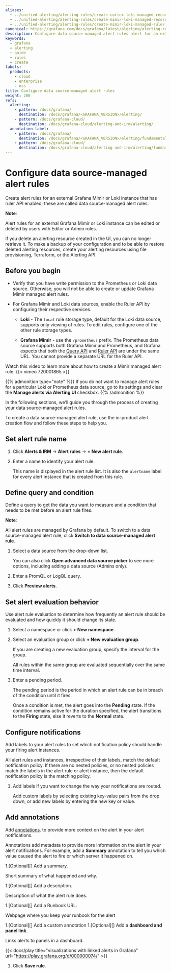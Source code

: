 ```yaml
---
aliases:
  - ../unified-alerting/alerting-rules/create-cortex-loki-managed-recording-rule/ # /docs/grafana/<GRAFANA_VERSION>/alerting/unified-alerting/alerting-rules/create-cortex-loki-managed-recording-rule/
  - ../unified-alerting/alerting-rules/create-mimir-loki-managed-recording-rule/ # /docs/grafana/<GRAFANA_VERSION>/alerting/unified-alerting/alerting-rules/create-mimir-loki-managed-recording-rule/
  - ../unified-alerting/alerting-rules/create-mimir-loki-managed-rule/ # /docs/grafana/<GRAFANA_VERSION>/alerting/unified-alerting/alerting-rules/create-mimir-loki-managed-rule/
canonical: https://grafana.com/docs/grafana/latest/alerting/alerting-rules/create-mimir-loki-managed-rule/
description: Configure data source-managed alert rules alert for an external Grafana Mimir or Loki instance
keywords:
  - grafana
  - alerting
  - guide
  - rules
  - create
labels:
  products:
    - cloud
    - enterprise
    - oss
title: Configure data source-managed alert rules
weight: 200
refs:
  alerting:
    - pattern: /docs/grafana/
      destination: /docs/grafana/<GRAFANA_VERSION>/alerting/
    - pattern: /docs/grafana-cloud/
      destination: /docs/grafana-cloud/alerting-and-irm/alerting/
  annotation-label:
    - pattern: /docs/grafana/
      destination: /docs/grafana/<GRAFANA_VERSION>/alerting/fundamentals/alert-rules/annotation-label/
    - pattern: /docs/grafana-cloud/
      destination: /docs/grafana-cloud/alerting-and-irm/alerting/fundamentals/alert-rules/annotation-label/
---
```


# Configure data source-managed alert rules

Create alert rules for an external Grafana Mimir or Loki instance that has ruler API enabled; these are called data source-managed alert rules.

**Note**:

Alert rules for an external Grafana Mimir or Loki instance can be edited or deleted by users with Editor or Admin roles.

If you delete an alerting resource created in the UI, you can no longer retrieve it.
To make a backup of your configuration and to be able to restore deleted alerting resources, create your alerting resources using file provisioning, Terraform, or the Alerting API.

## Before you begin

- Verify that you have write permission to the Prometheus or Loki data source. Otherwise, you will not be able to create or update Grafana Mimir managed alert rules.

- For Grafana Mimir and Loki data sources, enable the Ruler API by configuring their respective services.

  - **Loki** - The `local` rule storage type, default for the Loki data source, supports only viewing of rules. To edit rules, configure one of the other rule storage types.

  - **Grafana Mimir** - use the `/prometheus` prefix. The Prometheus data source supports both Grafana Mimir and Prometheus, and Grafana expects that both the [Query API](/docs/mimir/latest/operators-guide/reference-http-api/#querier--query-frontend) and [Ruler API](/docs/mimir/latest/operators-guide/reference-http-api/#ruler) are under the same URL. You cannot provide a separate URL for the Ruler API.

Watch this video to learn more about how to create a Mimir managed alert rule: {{< vimeo 720001865 >}}

{{% admonition type="note" %}}
If you do not want to manage alert rules for a particular Loki or Prometheus data source, go to its settings and clear the **Manage alerts via Alerting UI** checkbox.
{{% /admonition %}}

In the following sections, we’ll guide you through the process of creating your data source-managed alert rules.

To create a data source-managed alert rule, use the in-product alert creation flow and follow these steps to help you.

## Set alert rule name

1. Click **Alerts & IRM** -> **Alert rules** -> **+ New alert rule**.
1. Enter a name to identify your alert rule.

   This name is displayed in the alert rule list. It is also the `alertname` label for every alert instance that is created from this rule.

## Define query and condition

Define a query to get the data you want to measure and a condition that needs to be met before an alert rule fires.

**Note**:

All alert rules are managed by Grafana by default. To switch to a data source-managed alert rule, click **Switch to data source-managed alert rule**.

1. Select a data source from the drop-down list.

   You can also click **Open advanced data source picker** to see more options, including adding a data source (Admins only).

1. Enter a PromQL or LogQL query.
1. Click **Preview alerts**.

## Set alert evaluation behavior

Use alert rule evaluation to determine how frequently an alert rule should be evaluated and how quickly it should change its state.

1. Select a namespace or click **+ New namespace**.
1. Select an evaluation group or click **+ New evaluation group**.

   If you are creating a new evaluation group, specify the interval for the group.

   All rules within the same group are evaluated sequentially over the same time interval.

1. Enter a pending period.

   The pending period is the period in which an alert rule can be in breach of the condition until it fires.

   Once a condition is met, the alert goes into the **Pending** state. If the condition remains active for the duration specified, the alert transitions to the **Firing** state, else it reverts to the **Normal** state.

## Configure notifications

Add labels to your alert rules to set which notification policy should handle your firing alert instances.

All alert rules and instances, irrespective of their labels, match the default notification policy. If there are no nested policies, or no nested policies match the labels in the alert rule or alert instance, then the default notification policy is the matching policy.

1. Add labels if you want to change the way your notifications are routed.

   Add custom labels by selecting existing key-value pairs from the drop down, or add new labels by entering the new key or value.

## Add annotations

Add [annotations](ref:annotation-label). to provide more context on the alert in your alert notifications.

Annotations add metadata to provide more information on the alert in your alert notifications. For example, add a **Summary** annotation to tell you which value caused the alert to fire or which server it happened on.

1.[Optional][] Add a summary.

   Short summary of what happened and why.

1.[Optional][] Add a description.

   Description of what the alert rule does.

1.[Optional][] Add a Runbook URL.

   Webpage where you keep your runbook for the alert

1.[Optional][] Add a custom annotation
1.[Optional][] Add a **dashboard and panel link**.

   Links alerts to panels in a dashboard.

   {{< docs/play title="visualizations with linked alerts in Grafana" url="https://play.grafana.org/d/000000074/" >}}

1. Click **Save rule**.

